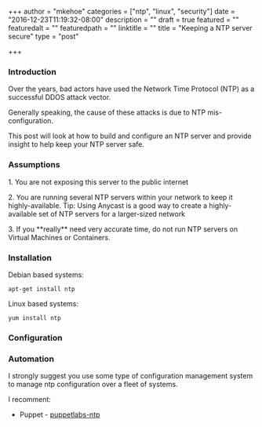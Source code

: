 +++
author = "mkehoe"
categories = ["ntp", "linux", "security"]
date = "2016-12-23T11:19:32-08:00"
description = ""
draft = true
featured = ""
featuredalt = ""
featuredpath = ""
linktitle = ""
title = "Keeping a NTP server secure"
type = "post"

+++
### Introduction

Over the years, bad actors have used the Network Time Protocol (NTP) as a successful DDOS attack vector.

Generally speaking, the cause of these attacks is due to NTP mis-configuration.

This post will look at how to build and configure an NTP server and provide insight to help keep your NTP server safe.

### Assumptions

1\. You are not exposing this server to the public internet

2\. You are running several NTP servers within your network to keep it highly-available. Tip: Using Anycast is a good way to create a highly-available set of NTP servers for a larger-sized network

3\. If you \*\*really\*\* need very accurate time, do not run NTP servers on Virtual Machines or Containers.

### Installation

Debian based systems:

`apt-get install ntp`

Linux based systems:

`yum install ntp`

### Configuration
<script src="https://gist.github.com/michael-kehoe/3671aefc504de4895a151532025ff680.js"></script>

### Automation

I strongly suggest you use some type of configuration management system to manage ntp configuration over a fleet of systems.

I recomment:

* Puppet - [puppetlabs-ntp](https://github.com/puppetlabs/puppetlabs-ntp)